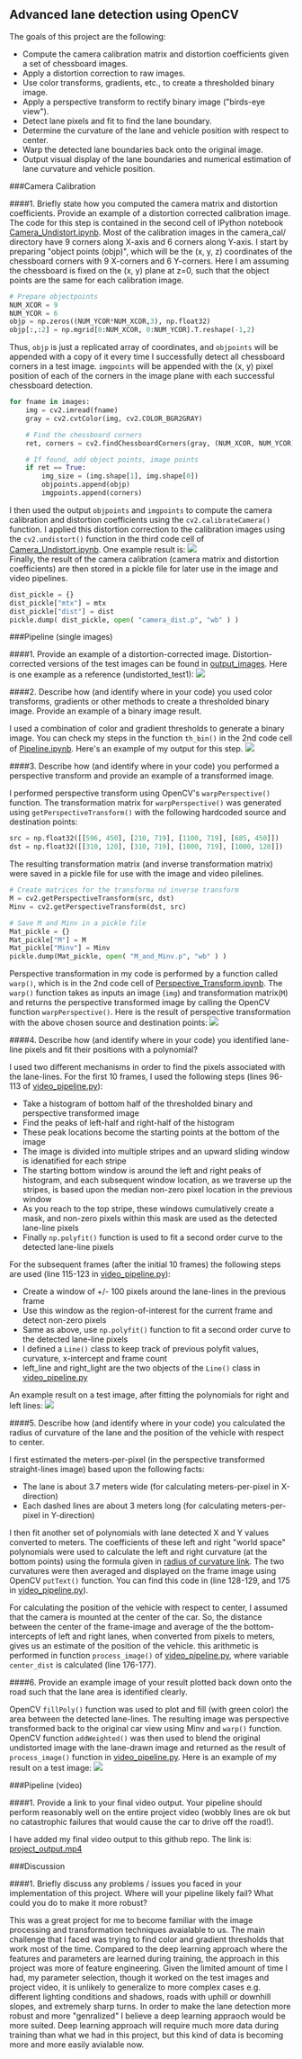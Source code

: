 ## Advanced lane detection using OpenCV
The goals of this project are the following:
* Compute the camera calibration matrix and distortion coefficients given a set of chessboard images.
* Apply a distortion correction to raw images.
* Use color transforms, gradients, etc., to create a thresholded binary image.
* Apply a perspective transform to rectify binary image ("birds-eye view").
* Detect lane pixels and fit to find the lane boundary.
* Determine the curvature of the lane and vehicle position with respect to center.
* Warp the detected lane boundaries back onto the original image.
* Output visual display of the lane boundaries and numerical estimation of lane curvature and vehicle position.

###Camera Calibration

####1. Briefly state how you computed the camera matrix and distortion coefficients. Provide an example of a distortion corrected calibration image.
The code for this step is contained in the second cell of IPython notebook [Camera_Undistort.ipynb](Camera_Undistort.ipynb). 
Most of the calibration images in the camera_cal/ directory have 9 corners along X-axis and 6 corners along Y-axis. I start by preparing "object points (objp)", which will be the (x, y, z) coordinates of the chessboard corners with 9 X-corners and 6 Y-corners. Here I am assuming the chessboard is fixed on the (x, y) plane at z=0, such that the object points are the same for each calibration image.
```python
# Prepare objectpoints
NUM_XCOR = 9
NUM_YCOR = 6
objp = np.zeros((NUM_YCOR*NUM_XCOR,3), np.float32)
objp[:,:2] = np.mgrid[0:NUM_XCOR, 0:NUM_YCOR].T.reshape(-1,2)
```
Thus, `objp` is just a replicated array of coordinates, and `objpoints` will be appended with a copy of it every time I successfully detect all chessboard corners in a test image.  `imgpoints` will be appended with the (x, y) pixel position of each of the corners in the image plane with each successful chessboard detection.  
```python
for fname in images:
    img = cv2.imread(fname)
    gray = cv2.cvtColor(img, cv2.COLOR_BGR2GRAY)

    # Find the chessboard corners
    ret, corners = cv2.findChessboardCorners(gray, (NUM_XCOR, NUM_YCOR), None)

    # If found, add object points, image points
    if ret == True:
        img_size = (img.shape[1], img.shape[0])
        objpoints.append(objp)
        imgpoints.append(corners)
```
I then used the output `objpoints` and `imgpoints` to compute the camera calibration and distortion coefficients using the `cv2.calibrateCamera()` function.  I applied this distortion correction to the calibration images using the `cv2.undistort()` function in the third code cell of [Camera_Undistort.ipynb](Camera_Undistort.ipynb). One example result is:
![](readme_images/undistort.png?raw=true)   
Finally, the result of the camera calibration (camera matrix and distortion coefficients) are then stored in a pickle file for later use in the image and video pipelines.
```python
dist_pickle = {}
dist_pickle["mtx"] = mtx
dist_pickle["dist"] = dist
pickle.dump( dist_pickle, open( "camera_dist.p", "wb" ) )
```

###Pipeline (single images)

####1. Provide an example of a distortion-corrected image.
Distortion-corrected versions of the test images can be found in [output_images](output_images). Here is one example as a reference (undistorted_test1):
![](output_images/undistorted_test1.jpg?raw=true)

####2. Describe how (and identify where in your code) you used color transforms, gradients or other methods to create a thresholded binary image.  Provide an example of a binary image result.

I used a combination of color and gradient thresholds to generate a binary image. You can check my steps in the function `th_bin()` in the 2nd code cell of [Pipeline.ipynb](Pipeline.ipynb). Here's an example of my output for this step.
![](readme_images/binary.png?raw=true)   

####3. Describe how (and identify where in your code) you performed a perspective transform and provide an example of a transformed image.

I performed perspective transform using OpenCV's `warpPerspective()` function. The transformation matrix for `warpPerspective()` was generated using `getPerspectiveTransform()` with the following hardcoded source and destination points:
```python
src = np.float32([[596, 450], [210, 719], [1100, 719], [685, 450]])
dst = np.float32([[310, 120], [310, 719], [1000, 719], [1000, 120]])
```
The resulting transformation matrix (and inverse transformation matrix) were saved in a pickle file for use with the image and video pilelines.
```python
# Create matrices for the transforma nd inverse transform
M = cv2.getPerspectiveTransform(src, dst)
Minv = cv2.getPerspectiveTransform(dst, src)

# Save M and Minv in a pickle file
Mat_pickle = {}
Mat_pickle["M"] = M
Mat_pickle["Minv"] = Minv
pickle.dump(Mat_pickle, open( "M_and_Minv.p", "wb" ) )
```
Perspective transformation in my code is performed by a function called `warp()`, which is in the 2nd code cell of [Perspective_Transform.ipynb](Perspective_Transform.ipynb).  The `warp()` function takes as inputs an image (`img`) and transformation matrix(`M`) and returns the perspective transformed image by calling the OpenCV function `warpPerspective()`. Here is the result of perspective transformation with the above chosen source and destination  points:
![](readme_images/perspective.png?raw=true)   

####4. Describe how (and identify where in your code) you identified lane-line pixels and fit their positions with a polynomial?

I used two different mechanisms in order to find the pixels associated with the lane-lines. For the first 10 frames, I used the following steps (lines 96-113 of [video_pipeline.py](video_pipeline.py)):
* Take a histogram of bottom half of the thresholded binary and perspective transformed image
* Find the peaks of left-half and right-half of the histogram
* These peak  locations become the starting points at the bottom of the image
* The image is divided into multiple stripes and an upward sliding window is idenatified for each stripe
* The starting bottom window is around the left and right peaks of histogram, and each subsequent window location, as we traverse up the stripes, is based upon the median non-zero pixel location in the previous window
* As you reach to the top stripe, these windows cumulatively create a mask, and non-zero pixels within this mask are used as the detected lane-line pixels
* Finally `np.polyfit()` function is used to fit a second order curve to the detected lane-line pixels

For the subsequent frames (after the initial 10 frames) the following steps are used (line 115-123 in [video_pipeline.py](video_pipeline.py)):
* Create a window of +/- 100 pixels around the lane-lines in the previous frame
* Use this window as the region-of-interest for the current frame and detect non-zero pixels
* Same as above, use `np.polyfit()` function to fit a second order curve to the detected lane-line pixels
* I defined a `Line()` class to keep track of previous polyfit values, curvature, x-intercept and frame count
* left_line and right_light are the two objects of the `Line()` class in [video_pipeline.py](video_pipeline.py)

An example result on a test image, after fitting the polynomials for right and left lines:
![](readme_images/polyfit_nohist.png?raw=true)   

####5. Describe how (and identify where in your code) you calculated the radius of curvature of the lane and the position of the vehicle with respect to center.

I first estimated the meters-per-pixel (in the perspective transformed straight-lines image) based upon the following facts:
* The lane is about 3.7 meters wide (for calculating meters-per-pixel in X-direction)
* Each dashed lines are about 3 meters long (for calculating meters-per-pixel in Y-direction)

I then fit another set of polynomials with lane detected X and Y values converted to meters. The coefficients of these left and right "world space" polynomials were used to calculate the left and right curvature (at the bottom points) using the formula given in [radius of curvature link](http://www.intmath.com/applications-differentiation/8-radius-curvature.php). The two curvatures were then averaged and displayed on the frame image using OpenCV `putText()` function. You can find this code in (line 128-129, and 175 in [video_pipeline.py](video_pipeline.py)).

For calculating the position of the vehicle with respect to center, I assumed that the camera is mounted at the center of the car. So, the distance between the center of the frame-image and average of the the bottom-intercepts of left and right lanes, when converted from pixels to meters, gives us an estimate of the position of the vehicle. this arithmetic is performed in function `process_image()` of [video_pipeline.py](video_pipeline.py), where variable `center_dist` is calculated (line 176-177).

####6. Provide an example image of your result plotted back down onto the road such that the lane area is identified clearly.

OpenCV `fillPoly()` function was used to plot and fill (with green color) the area between the detected lane-lines. The resulting image was perspective transformed back to the original car view using Minv and `warp()` function. OpenCV function `addWeighted()` was then used to blend the original undistorted image with the lane-drawn image and returned as the result of `process_image()` function in [video_pipeline.py](video_pipeline.py). Here is an example of my result on a test image:
![](readme_images/pipeline.png?raw=true)   

###Pipeline (video)

####1. Provide a link to your final video output.  Your pipeline should perform reasonably well on the entire project video (wobbly lines are ok but no catastrophic failures that would cause the car to drive off the road!).

I have added my final video output to this github repo. The link is:
[project_output.mp4](project_output.mp4)

###Discussion

####1. Briefly discuss any problems / issues you faced in your implementation of this project.  Where will your pipeline likely fail?  What could you do to make it more robust?

This was a great project for me to become familiar with the image processing and transformation techniques avaialable to us. The main challenge that I faced was trying to find color and gradient thresholds that work most of the time. Compared to the deep learning approach where the features and parameters are learned during training, the approach in this project was more of feature engineering. Given the limited amount of time I had, my parameter selection, though it worked on the test images and project video, it is unlikely to generalize to more complex cases e.g. different lighting conditions and shadows, roads with uphill or downhill slopes, and extremely sharp turns. In order to make the lane detection more robust and more "genralized" I believe a deep learning appraoch would be more suited. Deep learning approach will require much more data during training than what we had in this project, but this kind of data is becoming more and more easily avialable now.

